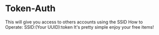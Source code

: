 # Token-Auth
This will give you access to others accounts using the SSID
How to Operate: SSID:(Your UUID):token
It's pretty simple enjoy your free items!
